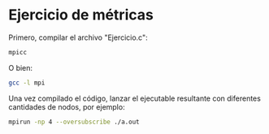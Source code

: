 # Ejercicio de métricas

Primero, compilar el archivo "Ejercicio.c":

```bash
mpicc
```
O bien:
```bash
gcc -l mpi
```
Una vez compilado el código, lanzar el ejecutable resultante con diferentes cantidades de nodos, por ejemplo:

```bash
mpirun -np 4 --oversubscribe ./a.out
```